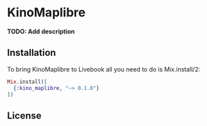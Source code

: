 # KinoMaplibre

**TODO: Add description**

## Installation

To bring KinoMaplibre to Livebook all you need to do is Mix.install/2:

```elixir
Mix.install([
  {:kino_maplibre, "~> 0.1.0"}
])
```

## License
